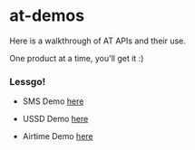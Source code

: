 # at-demos

Here is a walkthrough of AT APIs and their use.

One product at a time, you'll get it :)


### Lessgo! 

- SMS Demo [here](./at-sms-demo/)

- USSD Demo [here](./at-ussd-demo/)

- Airtime Demo [here](./at-airtime-demo/)